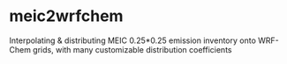 # meic2wrfchem
Interpolating &amp; distributing MEIC 0.25*0.25 emission inventory onto WRF-Chem grids, with many customizable distribution coefficients
